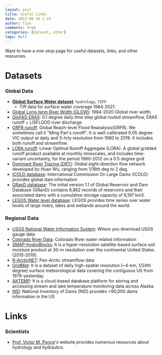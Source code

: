 ```yaml
---
layout: post
title: Useful Links
date: 2023-08-10 1:19
author: Tian
comments: true
categories: [dataset, other]
tags: Null
---
```

Want to have a one-stop page for useful datasets, links, and other resources.

# Datasets
### Global Data
- [**Global Surface Water dataset**](https://global-surface-water.appspot.com/download): *`hydrology`*, *`TIFF`*
    - Tiff data for surface water coverage 1984-2021.
- [Global Long-term River Width (GLOW)](https://zenodo.org/record/6425657): 1984-2020 Global river width.
- [GloFAS-ERA5](https://www.globalfloods.eu/): 0.1 degree daily time step global routed streamflow, ERA5 runoff + LISFLOOD river discharge
- [GRFR runoff](https://www.reachhydro.org/home/records/grfr): Global Reach-level Flood Reanalysis(GRFR). We sometimes call it "Ming Pan's runoff". It is well-calibrated 0.05 degree VIC output at daily and 3-hrly resolution from 1980 to 2019. It includes both runoff and streamflow.
- [LORA runoff](https://hess.copernicus.org/articles/23/851/2019/): Linear Optimal Runoff Aggregate (LORA). A global gridded runoff product available at monthly timescales, and includes time-variant uncertainty, for the period 1980–2012 on a 0.5 degree grid
- [Dominant River Tracing (DRT)](https://www.ntsg.umt.edu/project/drt.php): Global eight-direction flow network developed by Huan Wu, ranging from 1/16th deg to 2 deg.
- [ICOLD database](https://www.icold-cigb.org/GB/World_register/data_search.asp): International Commission On Large Dams (ICOLD) provides global dam information
- [GRanD database](https://www.globaldamwatch.org/grand/): The initial version 1.1 of Global Reservoir and Dam Database (GRanD) contains 6,862 records of reservoirs and their associated dams with a cumulative storage capacity of 6,197 km3.
- [LEGOS Water level database](http://www.legos.obs-mip.fr/en/soa/hydrologie/hydroweb/index.html): LEGOS provides time series over water levels of large rivers, lakes and wetlands around the world. 

### Regional Data
- [USGS National Water Information System](https://maps.waterdata.usgs.gov/mapper/): Where you download USGS gauge data
- [Colorado River Data](http://www.water-data.com/): Colorado River water related information
- [SMAP-HydroBlocks](https://waterai.earth/smaphb/): It is a hyper-resolution satellite-based surface soil moisture product at 30-m resolution over the continental United States (2015-2019).
- [R-ArcticNET](https://www.r-arcticnet.sr.unh.edu/v4.0/index.html): Pan-Arctic streamflow data
- [GridMet](https://www.climatologylab.org/gridmet.html): It is a dataset of daily high-spatial resolution (~4-km, 1/24th degree) surface meteorological data covering the contiguous US from 1979-yesterday.
- [AKTEMP](https://aktemp.uaa.alaska.edu/#/explorer): It is a cloud-based database platform for storing and accessing stream and lake temperature monitoring data across Alaska.
- [NID](https://nid.sec.usace.army.mil/#/): National Inventory of Dams (NID) provides >90,000 dams information in the US

# Links
### Scientists
- [Prof. Victor M. Ponce](https://ponce.sdsu.edu/)'s website provides numerous resources about hydrology and hydraulics.